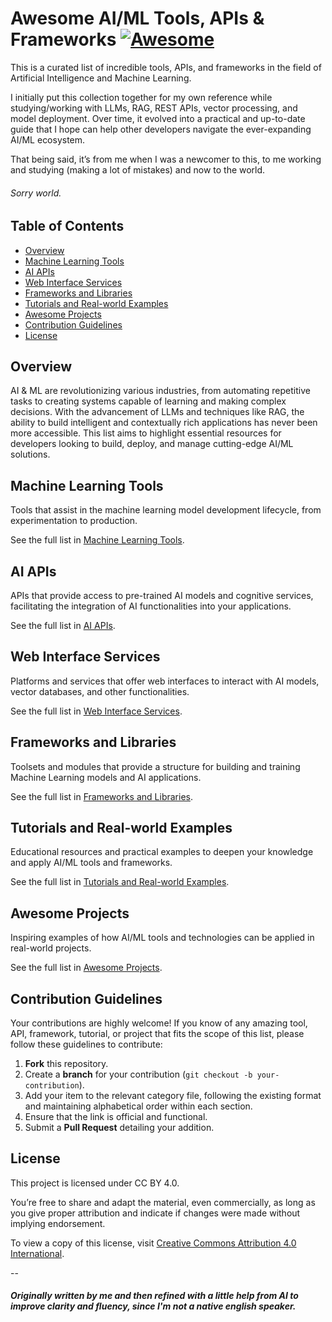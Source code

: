 # Awesome AI/ML Tools, APIs & Frameworks [![Awesome](https://cdn.rawgit.com/sindresorhus/awesome/d7305f38d29fed78fa85652e3a63e154dd8e8829/media/badge.svg)](https://github.com/sindresorhus/awesome)

This is a curated list of incredible tools, APIs, and frameworks in the field of Artificial Intelligence and Machine Learning. 

I initially put this collection together for my own reference while studying/working with LLMs, RAG, REST APIs, vector processing, and model deployment. Over time, it evolved into a practical and up-to-date guide that I hope can help other developers navigate the ever-expanding AI/ML ecosystem.

That being said, it’s from me when I was a newcomer to this, to me working and studying (making a lot of mistakes) and now to the world.
###### Sorry world.

## Table of Contents

*   [Overview](#-overview)
*   [Machine Learning Tools](#-machine-learning-tools)
*   [AI APIs](#-ai-apis)
*   [Web Interface Services](#-web-interface-services)
*   [Frameworks and Libraries](#-frameworks-and-libraries)
*   [Tutorials and Real-world Examples](#-tutorials-and-real-world-examples)
*   [Awesome Projects](#-awesome-projects)
*   [Contribution Guidelines](#-contribution-guidelines)
*   [License](#-license)




## Overview

AI & ML are revolutionizing various industries, from automating repetitive tasks to creating systems capable of learning and making complex decisions. With the advancement of LLMs and techniques like RAG, the ability to build intelligent and contextually rich applications has never been more accessible. This list aims to highlight essential resources for developers looking to build, deploy, and manage cutting-edge AI/ML solutions.


## Machine Learning Tools

Tools that assist in the machine learning model development lifecycle, from experimentation to production.

See the full list in [Machine Learning Tools](categories/machine_learning_tools.md).




## AI APIs

APIs that provide access to pre-trained AI models and cognitive services, facilitating the integration of AI functionalities into your applications.

See the full list in [AI APIs](categories/ai_apis.md).




## Web Interface Services

Platforms and services that offer web interfaces to interact with AI models, vector databases, and other functionalities.

See the full list in [Web Interface Services](categories/web_interface_services.md).




## Frameworks and Libraries

Toolsets and modules that provide a structure for building and training Machine Learning models and AI applications.

See the full list in [Frameworks and Libraries](categories/frameworks_and_libraries.md).




## Tutorials and Real-world Examples

Educational resources and practical examples to deepen your knowledge and apply AI/ML tools and frameworks.

See the full list in [Tutorials and Real-world Examples](categories/tutorials_and_examples.md).




## Awesome Projects

Inspiring examples of how AI/ML tools and technologies can be applied in real-world projects.

See the full list in [Awesome Projects](categories/awesome_projects.md).




## Contribution Guidelines

Your contributions are highly welcome! If you know of any amazing tool, API, framework, tutorial, or project that fits the scope of this list, please follow these guidelines to contribute:

1.  **Fork** this repository.
2.  Create a **branch** for your contribution (`git checkout -b your-contribution`).
3.  Add your item to the relevant category file, following the existing format and maintaining alphabetical order within each section.
4.  Ensure that the link is official and functional.
5.  Submit a **Pull Request** detailing your addition.




## License

This project is licensed under CC BY 4.0.

You’re free to share and adapt the material, even commercially, as long as you give proper attribution and indicate if changes were made without implying endorsement.

To view a copy of this license, visit [Creative Commons Attribution 4.0 International](https://creativecommons.org/licenses/by/4.0/deed.en).

--

#### *Originally written by me and then refined with a little help from AI to improve clarity and fluency, since I'm not a native english speaker.*
